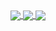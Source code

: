 

<a href="https://github.com/anuraghazra/github-readme-stats">
  <img align="center"  src="https://github-readme-stats.vercel.app/api?username=JohyC&show_icons=true&theme=onedark"  />
</a>

<a href="https://github.com/JohyC/miao">
  <img align="center" src="https://github-readme-stats.vercel.app/api/top-langs?username=JohyC&show_icons=true&theme=onedark&repo=github-readme-stats)](https://github.com/anuraghazra/github-readme-stats" />
</a>

<a href="https://github.com/JohyC/miao">
  <img align="center" src="https://github-readme-stats.vercel.app/api/pin/?username=JohyC&show_icons=true&theme=onedark&repo=miao"/>
</a>
















